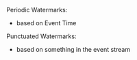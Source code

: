 Periodic Watermarks:
* based on Event Time

Punctuated Watermarks:
* based on something in the event stream
